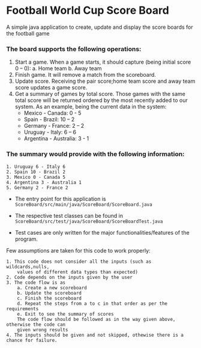 # Football World Cup Score Board
A simple java application to create, update and display the score boards for the football game

### The board supports the following operations:

1. Start a game. When a game starts, it should capture (being initial score 0 – 0):
	a. Home team
	b. Away team
2. Finish game. It will remove a match from the scoreboard.
3. Update score. Receiving the pair score;home team score and away team score
   updates a game score.
4. Get a summary of games by total score. Those games with the same total score will
   be returned ordered by the most recently added to our system.
As an example, being the current data in the system:
    * Mexico - Canada: 0 - 5
    * Spain - Brazil: 10 – 2
    * Germany - France: 2 – 2
    * Uruguay - Italy: 6 – 6
    * Argentina - Australia: 3 - 1
### The summary would provide with the following information:
    1. Uruguay 6 - Italy 6
    2. Spain 10 - Brazil 2
    3. Mexico 0 - Canada 5
    4. Argentina 3 - Australia 1
    5. Germany 2 - France 2

* The entry point for this application is `ScoreBoard/src/main/java/ScoreBoard/ScoreBoard.java`

* The respective test classes can be found in `ScoreBoard/src/test/java/ScoreBoard/ScoreBoardTest.java`
* Test cases are only written for the major functionalities/features of the program.

Few assumptions are taken for this code to work properly:
```
1. This code does not consider all the inputs (such as wildcards,nulls,
    values of different data types than expected)
2. Code depends on the inputs given by the user
3. The code flow is as 
    a. Create a new scoreboard
    b. Update the scoreboard
    c. Finish the scoreboard
    d. Repeat the steps from a to c in that order as per the requirements
    e. Exit to see the summary of scores
    The code flow should be followed as in the way given above, otherwise the code can 
    given wrong results
4. The inputs should be given and not skipped, othewise there is a chance for failure. 
```
